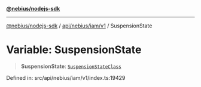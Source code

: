 [**@nebius/nodejs-sdk**](../../../../../README.md)

---

[@nebius/nodejs-sdk](../../../../../README.md) / [api/nebius/iam/v1](../README.md) / SuspensionState

# Variable: SuspensionState

> **SuspensionState**: [`SuspensionStateClass`](../type-aliases/SuspensionStateClass.md)

Defined in: src/api/nebius/iam/v1/index.ts:19429
